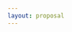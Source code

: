 ```yaml
---
layout: proposal
---
```


<!--<style>         Gets rid of Header completely
  .page-header {
    display: none;
  }
</style>-->